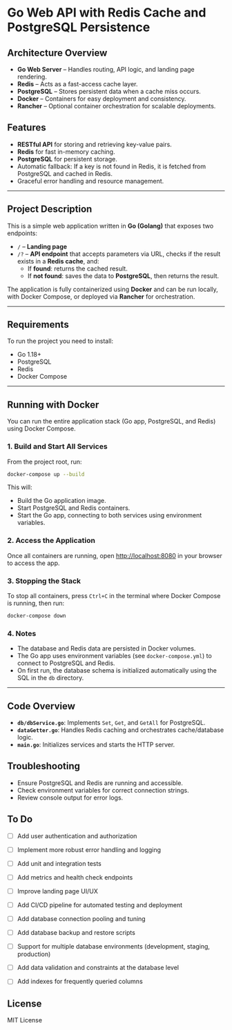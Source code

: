 # Go Web API with Redis Cache and PostgreSQL Persistence

## Architecture Overview

- **Go Web Server** – Handles routing, API logic, and landing page rendering.
- **Redis** – Acts as a fast-access cache layer.
- **PostgreSQL** – Stores persistent data when a cache miss occurs.
- **Docker** – Containers for easy deployment and consistency.
- **Rancher** – Optional container orchestration for scalable deployments.

## Features
- **RESTful API** for storing and retrieving key-value pairs.
- **Redis** for fast in-memory caching.
- **PostgreSQL** for persistent storage.
- Automatic fallback: If a key is not found in Redis, it is fetched from PostgreSQL and cached in Redis.
- Graceful error handling and resource management.


---
## Project Description

This is a simple web application written in **Go (Golang)** that exposes two endpoints:

- `/` – **Landing page**
- `/?` – **API endpoint** that accepts parameters via URL, checks if the result exists in a **Redis cache**, and:
  - If **found**: returns the cached result.
  - If **not found**: saves the data to **PostgreSQL**, then returns the result.

The application is fully containerized using **Docker** and can be run locally, with Docker Compose, or deployed via **Rancher** for orchestration.

---

## Requirements

To run the project you need to install:
- Go 1.18+
- PostgreSQL
- Redis
- Docker Compose
---


## Running with Docker

You can run the entire application stack (Go app, PostgreSQL, and Redis) using Docker Compose.

### 1. Build and Start All Services

From the project root, run:

```sh
docker-compose up --build
```

This will:
- Build the Go application image.
- Start PostgreSQL and Redis containers.
- Start the Go app, connecting to both services using environment variables.

### 2. Access the Application

Once all containers are running, open [http://localhost:8080](http://localhost:8080) in your browser to access the app.

### 3. Stopping the Stack

To stop all containers, press `Ctrl+C` in the terminal where Docker Compose is running, then run:

```sh
docker-compose down
```

### 4. Notes

- The database and Redis data are persisted in Docker volumes.
- The Go app uses environment variables (see `docker-compose.yml`) to connect to PostgreSQL and Redis.
- On first run, the database schema is initialized automatically using the SQL in the `db` directory.

---

## Code Overview

- **`db/dbService.go`**: Implements `Set`, `Get`, and `GetAll` for PostgreSQL.
- **`dataGetter.go`**: Handles Redis caching and orchestrates cache/database logic.
- **`main.go`**: Initializes services and starts the HTTP server.

## Troubleshooting

- Ensure PostgreSQL and Redis are running and accessible.
- Check environment variables for correct connection strings.
- Review console output for error logs.

## To Do

- [ ] Add user authentication and authorization
- [ ] Implement more robust error handling and logging
- [ ] Add unit and integration tests
- [ ] Add metrics and health check endpoints
- [ ] Improve landing page UI/UX
- [ ] Add CI/CD pipeline for automated testing and deployment

- [ ] Add database connection pooling and tuning
- [ ] Add database backup and restore scripts
- [ ] Support for multiple database environments (development, staging, production)
- [ ] Add data validation and constraints at the database level
- [ ] Add indexes for frequently queried columns

## License

MIT License

